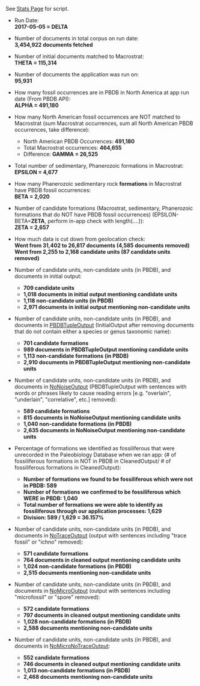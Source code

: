 See [Stats Page](https://github.com/ItoErika/PBDB_Fidelity_app/edit/master/Analysis/Stats.R) for script.

+ Run Date:\
**2017-05-05 = DELTA**
+ Number of documents in total corpus on run date:\
**3,454,922 documents fetched**
+ Number of initial documents matched to Macrostrat:\
**THETA = 115,314**
+ Number of documents the application was run on:\
**95,931**
+ How many fossil occurrences are in PBDB in North America at app run date (From PBDB API):\
**ALPHA = 491,180**
+ How many North American fossil occurrences are NOT matched to Macrostrat (sum Macrostrat occurrences, sum all North American PBDB occurrences, take difference):
    + North American PBDB Occurrences: **491,180**
    + Total Macrostrat occurrences: **464,655**
    + Difference: **GAMMA = 26,525**
+ Total number of sedimentary, Phanerozoic formations in Macrostrat:\
**EPSILON = 4,677**
+ How many  Phanerozoic sedimentary rock **formations** in Macrostrat have PBDB fossil occurrences:\
**BETA = 2,020**
+ Number of candidate formations (Macrostrat, sedimentary, Phanerozoic formations that do NOT have PBDB fossil occurrences) (EPSILON-BETA=**ZETA**, perform in-app check with length(....)):\
**ZETA = 2,657**
+ How much data is cut down from geolocation check:\
**Went from 31,402 to 26,817 documents (4,585 documents removed)**\
**Went from 2,255 to 2,168 candidate units (87 candidate units removed)**

+ Number of candidate units, non-candidate units (in PBDB), and documents in initial output:
    + **709 candidate units**
    + **1,018 documents in initial output mentioning candidate units**
    + **1,118 non-candidate units (in PBDB)**
    + **2,971 documents in initial output mentioning non-candidate units**
    
+ Number of candidate units, non-candidate units (in PBDB), and documents in [PBDBTupleOutput](https://github.com/ItoErika/PBDB_Fidelity_app/edit/master/Output_Cleaning.R) (InitialOutput after removing documents that do not contain either a species or genus taxonomic name):
    + **701 candidate formations**
    + **989 documents in PBDBTupleOutput mentioning candidate units**
    + **1,113 non-candidate formations (in PBDB)**
    + **2,910 documents in PBDBTupleOutput mentioning non-candidate units**    
    
+ Number of candidate units, non-candidate units (in PBDB), and documents in [NoNoiseOutput](https://github.com/ItoErika/PBDB_Fidelity_app/edit/master/Output_Cleaning.R) (PBDBTupleOutput with sentences with words or phrases likely to cause reading errors [e.g. "overlain", "underlain", "correlative", etc.] removed):
    + **589 candidate formations**
    + **815 documents in NoNoiseOutput mentioning candidate units**
    + **1,040 non-candidate formations (in PBDB)**
    + **2,635 documents in NoNoiseOutput mentioning non-candidate units**
   
+ Percentage of formations we identified as fossiliferous that were unrecorded in the Paleobiology Database when we ran app: (# of fossiliferous formations in NOT in PBDB in CleanedOutput/ # of fossiliferous formations in CleanedOutput):
    + **Number of formations we found to be fossiliferous which were not in PBDB: 589**
    + **Number of formations we confirmed to be fossiliferous which WERE in PBDB: 1,040**
    + **Total number of formations we were able to identify as fossiliferous through our application processes: 1,629**
    + **Division: 589 / 1,629 = 36.157%**

+ Number of candidate units, non-candidate units (in PBDB), and documents in [NoTraceOutput](https://github.com/ItoErika/PBDB_Fidelity_app/edit/master/Output_Cleaning.R) (output with sentences including "trace fossil" or "ichno" removed):
    + **571 candidate formations**
    + **764 documents in cleaned output mentioning candidate units**
    + **1,024 non-candidate formations (in PBDB)**
    + **2,515 documents mentioning non-candidate units**
    
+ Number of candidate units, non-candidate units (in PBDB), and documents in [NoMicroOutput](https://github.com/ItoErika/PBDB_Fidelity_app/edit/master/Output_Cleaning.R) (output with sentences including "microfossil" or "spore" removed):
    + **572 candidate formations**
    + **797 documents in cleaned output mentioning candidate units**
    + **1,028 non-candidate formations (in PBDB)**
    + **2,588 documents mentioning non-candidate units**
    
+ Number of candidate units, non-candidate units (in PBDB), and documents in [NoMicroNoTraceOutput](https://github.com/ItoErika/PBDB_Fidelity_app/edit/master/Output_Cleaning.R):
    + **552 candidate formations**
    + **746 documents in cleaned output mentioning candidate units**
    + **1,013 non-candidate formations (in PBDB)**
    + **2,468 documents mentioning non-candidate units**
    

    

